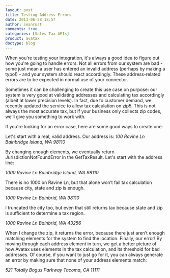 ```yaml
---
layout: post
title: Testing Address Errors
date: 2013-06-28 18:57
author: seanrust
comments: true
categories: [Sales Tax APIs]
product: avatax
doctype: blog
---
```

When you're testing your integration, it's always a good idea to figure out how you're going to handle errors. Not all errors from our system are bad - some just mean a user has entered an invalid address (perhaps by making a typo!) - and your system should react accordingly. These address-related errors are to be expected in normal use of your connector.

Sometimes it can be challenging to create this use case on purpose: our system is very good at validating addresses and calculating tax accordingly (albeit at lower precision levels). In fact, due to customer demand, we recently updated the service to allow tax calculation on zip5. This is not always the most accurate tax, but if your business only collects zip codes, we’ll give you something to work with.

If you're looking for an error case, here are some good ways to create one:

Let's start with a real, valid address. Our address is:
<em>100 Ravine Ln</em>
<em> Bainbridge Island, WA 98110</em>

By changing enough elements, we eventually return JurisdictionNotFoundError in the GetTaxResult. Let's start with the address line:

<em>1000 Ravine Ln</em>
<em> Bainbridge Island, WA 98110</em>

There is no 1000 on Ravine Ln, but that alone won’t fail tax calculation because city, state and zip is enough.

<em>1000 Ravine Ln</em>
<em> Bainbrid, WA 98110</em>

I truncated the city too, but even that still returns tax because state and zip is sufficient to determine a tax region.

<em>1000 Ravine Ln</em>
<em> Bainbrid, WA 43256</em>

When I change the zip, it returns the error, because there just aren’t enough matching elements for the system to find the location. Finally, our error! By moving through each address element in turn, we get a better picture of how Avatax uses elements in the tax calculation, and its threshold for bad addresses. Of course, if you want to just go for it, you can always generate an error by making sure that none of your address elements match:

<em>521 Totally Bogus Parkway</em>
<em> Tacoma, CA 11111</em>
